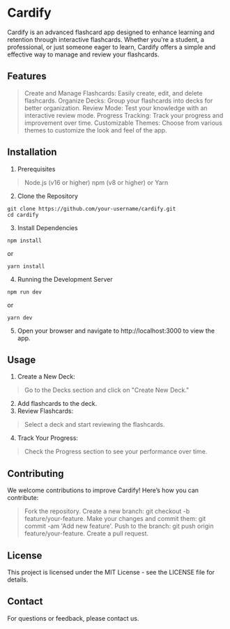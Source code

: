 # Cardify
Cardify is an advanced flashcard app designed to enhance learning and retention through interactive flashcards. Whether you're a student, a professional, or just someone eager to learn, Cardify offers a simple and effective way to manage and review your flashcards.


## Features
> Create and Manage Flashcards: Easily create, edit, and delete flashcards.
> Organize Decks: Group your flashcards into decks for better organization.
> Review Mode: Test your knowledge with an interactive review mode.
> Progress Tracking: Track your progress and improvement over time.
> Customizable Themes: Choose from various themes to customize the look and feel of the app.

## Installation
1. Prerequisites
> Node.js (v16 or higher)
> npm (v8 or higher) or Yarn

2. Clone the Repository
```
git clone https://github.com/your-username/cardify.git
cd cardify
```

3. Install Dependencies
```
npm install
```
 or
```
yarn install
```
4. Running the Development Server
```
npm run dev
```
 or
```
yarn dev
```

5. Open your browser and navigate to http://localhost:3000 to view the app.

## Usage
1. Create a New Deck:
> Go to the Decks section and click on "Create New Deck."

2. Add flashcards to the deck.
3. Review Flashcards:
> Select a deck and start reviewing the flashcards.

4. Track Your Progress:
> Check the Progress section to see your performance over time.

## Contributing
We welcome contributions to improve Cardify! Here’s how you can contribute:

> Fork the repository.
> Create a new branch: git checkout -b feature/your-feature.
> Make your changes and commit them: git commit -am 'Add new feature'.
> Push to the branch: git push origin feature/your-feature.
> Create a pull request.

## License
This project is licensed under the MIT License - see the LICENSE file for details.

## Contact
For questions or feedback, please contact us.